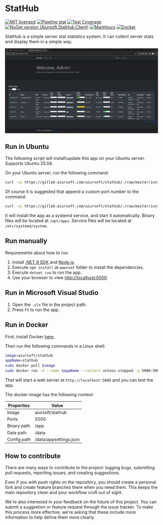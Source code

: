 # StatHub

[![MIT licensed](https://img.shields.io/badge/license-MIT-blue.svg)](https://gitlab.aiursoft.com/aiursoft/StatHub/-/blob/master/LICENSE)
[![Pipeline stat](https://gitlab.aiursoft.com/aiursoft/StatHub/badges/master/pipeline.svg)](https://gitlab.aiursoft.com/aiursoft/StatHub/-/pipelines)
[![Test Coverage](https://gitlab.aiursoft.com/aiursoft/StatHub/badges/master/coverage.svg)](https://gitlab.aiursoft.com/aiursoft/StatHub/-/pipelines)
[![NuGet version (Aiursoft.StatHub.Client)](https://img.shields.io/nuget/v/Aiursoft.StatHub.Client.svg)](https://www.nuget.org/packages/Aiursoft.StatHub.Client/)
[![ManHours](https://manhours.aiursoft.cn/r/gitlab.aiursoft.com/aiursoft/StatHub.svg)](https://gitlab.aiursoft.com/aiursoft/StatHub/-/commits/master?ref_type=heads)
[![Docker](https://img.shields.io/docker/pulls/aiursoft/stathub.svg)](https://hub.docker.com/r/aiursoft/stathub)

StatHub is a simple server stat statistics system. It can collect server stats and display them in a simple way.

![overview](./screenshot.png)

## Run in Ubuntu

The following script will install\update this app on your Ubuntu server. Supports Ubuntu 25.04.

On your Ubuntu server, run the following command:

```bash
curl -sL https://gitlab.aiursoft.com/aiursoft/stathub/-/raw/master/install.sh | sudo bash
```

Of course it is suggested that append a custom port number to the command:

```bash
curl -sL https://gitlab.aiursoft.com/aiursoft/stathub/-/raw/master/install.sh | sudo bash -s 8080
```

It will install the app as a systemd service, and start it automatically. Binary files will be located at `/opt/apps`. Service files will be located at `/etc/systemd/system`.

## Run manually

Requirements about how to run

1. Install [.NET 9 SDK](http://dot.net/) and [Node.js](https://nodejs.org/).
2. Execute `npm install` at `wwwroot` folder to install the dependencies.
3. Execute `dotnet run` to run the app.
4. Use your browser to view [http://localhost:5000](http://localhost:5000).

## Run in Microsoft Visual Studio

1. Open the `.sln` file in the project path.
2. Press `F5` to run the app.

## Run in Docker

First, install Docker [here](https://docs.docker.com/get-docker/).

Then run the following commands in a Linux shell:

```bash
image=aiursoft/stathub
appName=stathub
sudo docker pull $image
sudo docker run -d --name $appName --restart unless-stopped -p 5000:5000 -v /var/www/$appName:/data $image
```

That will start a web server at `http://localhost:5000` and you can test the app.

The docker image has the following context:

| Properties  | Value                            |
|-------------|----------------------------------|
| Image       | aiursoft/stathub                 |
| Ports       | 5000                             |
| Binary path | /app                             |
| Data path   | /data                            |
| Config path | /data/appsettings.json           |

## How to contribute

There are many ways to contribute to the project: logging bugs, submitting pull requests, reporting issues, and creating suggestions.

Even if you with push rights on the repository, you should create a personal fork and create feature branches there when you need them. This keeps the main repository clean and your workflow cruft out of sight.

We're also interested in your feedback on the future of this project. You can submit a suggestion or feature request through the issue tracker. To make this process more effective, we're asking that these include more information to help define them more clearly.
